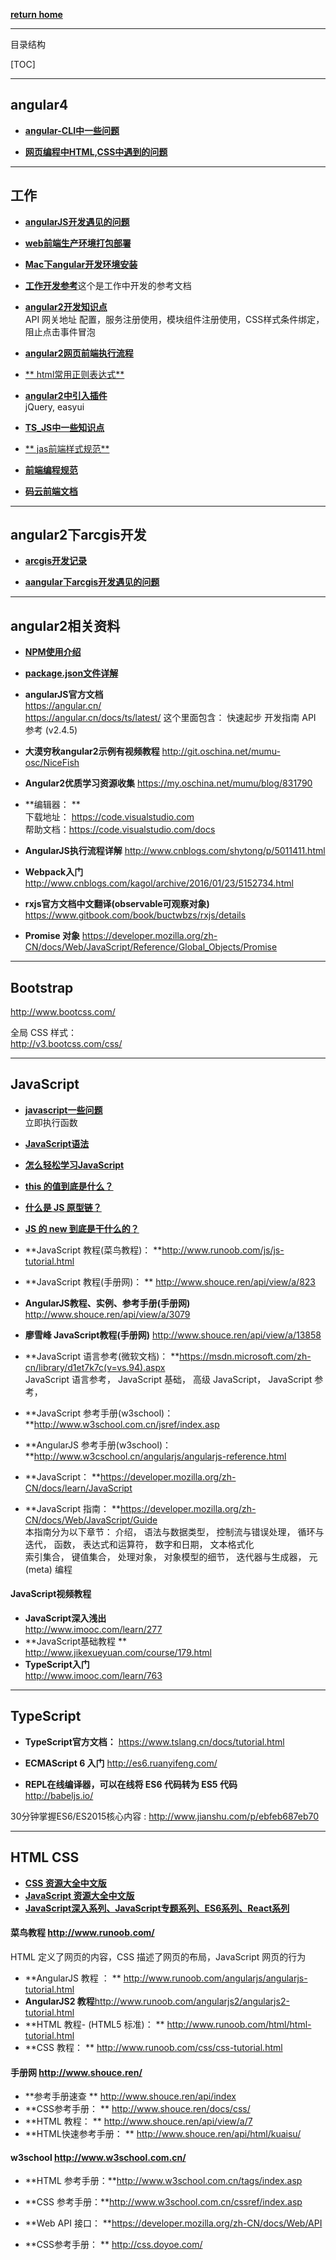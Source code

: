 [**return home**](Home)     

-------  
目录结构    

[TOC]    

------
## angular4   

* [**angular-CLI中一些问题**](angular-CLI中一些问题)        


* [**网页编程中HTML,CSS中遇到的问题**](网页编程中HTML,CSS中遇到的问题)        

 
-----    
## 工作

* [**angularJS开发遇见的问题**](angularJS%E5%BC%80%E5%8F%91%E9%81%87%E8%A7%81%E7%9A%84%E9%97%AE%E9%A2%98)       

* [**web前端生产环境打包部署**](web前端生产环境部署)        

* [**Mac下angular开发环境安装**](Mac下angular开发环境安装)      

* [**工作开发参考**](工作开发参考)这个是工作中开发的参考文档         

* [**angular2开发知识点**](angular2开发知识点)       
API 网关地址 配置，服务注册使用，模块组件注册使用，CSS样式条件绑定，阻止点击事件冒泡       

* [**angular2网页前端执行流程**](angular2网页前端执行流程)       

* [** html常用正则表达式**](html常用正则表达式)      

* [**angular2中引入插件**](angular2中引入插件)         
jQuery,  easyui        

* [**TS_JS中一些知识点**](TS_JS中一些知识点)        
 
* [** jas前端样式规范**](jas前端样式规范)     

* [**前端编程规范**](前端编程规范)      

* [**码云前端文档**](http://git.oschina.net/open-code-web/web-doc/wikis/Home)      

----------------
## angular2下arcgis开发    

* [**arcgis开发记录**](arcgis开发记录)       

* [**aangular下arcgis开发遇见的问题**](angular下arcgis开发遇见的问题)       

------------------
## angular2相关资料

* [**NPM使用介绍**](NPM使用介绍)     

* [**package.json文件详解**](package.json文件详解)     

* **angularJS官方文档**      
https://angular.cn/           
https://angular.cn/docs/ts/latest/  这个里面包含： 快速起步 开发指南   API 参考 (v2.4.5)    
 
* **大漠穷秋angular2示例有视频教程** http://git.oschina.net/mumu-osc/NiceFish      

* **Angular2优质学习资源收集**  https://my.oschina.net/mumu/blog/831790

* **编辑器： **         
下载地址： https://code.visualstudio.com     
帮助文档：https://code.visualstudio.com/docs 

* **AngularJS执行流程详解** http://www.cnblogs.com/shytong/p/5011411.html    

* **Webpack入门** http://www.cnblogs.com/kagol/archive/2016/01/23/5152734.html

* **rxjs官方文档中文翻译(observable可观察对象)** https://www.gitbook.com/book/buctwbzs/rxjs/details       

* **Promise 对象** https://developer.mozilla.org/zh-CN/docs/Web/JavaScript/Reference/Global_Objects/Promise       


-----
## Bootstrap   

http://www.bootcss.com/     

全局 CSS 样式：    
http://v3.bootcss.com/css/      



----
## JavaScript    

* [**javascript一些问题**](javascript%E4%B8%80%E4%BA%9B%E9%97%AE%E9%A2%98)      
立即执行函数       
* [**JavaScript语法**](JavaScript%E8%AF%AD%E6%B3%95)     

* [**怎么轻松学习JavaScript**](http://www.jianshu.com/p/cba0eeba2371)       
 
* [**this 的值到底是什么？**](https://zhuanlan.zhihu.com/p/23804247)      
* [**什么是 JS 原型链？**](https://zhuanlan.zhihu.com/p/23090041?refer=study-fe)     
* [**JS 的 new 到底是干什么的？**](https://zhuanlan.zhihu.com/p/23987456?refer=study-fe)      
  
* **JavaScript 教程(菜鸟教程)： **http://www.runoob.com/js/js-tutorial.html      
* **JavaScript 教程(手册网)： **  http://www.shouce.ren/api/view/a/823      
* **AngularJS教程、实例、参考手册(手册网)**   http://www.shouce.ren/api/view/a/3079 
* **廖雪峰 JavaScript教程(手册网)** http://www.shouce.ren/api/view/a/13858         
* **JavaScript 语言参考(微软文档)： **https://msdn.microsoft.com/zh-cn/library/d1et7k7c(v=vs.94).aspx      
JavaScript 语言参考，  JavaScript 基础，  高级 JavaScript， JavaScript 参考，        
* **JavaScript 参考手册(w3school)：**http://www.w3school.com.cn/jsref/index.asp      
* **AngularJS 参考手册(w3school)： **http://www.w3cschool.cn/angularjs/angularjs-reference.html      
* **JavaScript： **https://developer.mozilla.org/zh-CN/docs/learn/JavaScript    
* **JavaScript 指南： **https://developer.mozilla.org/zh-CN/docs/Web/JavaScript/Guide      
本指南分为以下章节：
介绍， 语法与数据类型， 控制流与错误处理， 循环与迭代， 函数， 表达式和运算符， 数字和日期， 文本格式化      
索引集合，  键值集合，  处理对象，  对象模型的细节，  迭代器与生成器， 元 (meta) 编程        

#### JavaScript视频教程    

* **JavaScript深入浅出**    
http://www.imooc.com/learn/277       
* **JavaScript基础教程 **     
http://www.jikexueyuan.com/course/179.html    
* **TypeScript入门**     
http://www.imooc.com/learn/763       

---------
## TypeScript     

* **TypeScript官方文档：**  https://www.tslang.cn/docs/tutorial.html      

* **ECMAScript 6 入门**  http://es6.ruanyifeng.com/      
* **REPL在线编译器，可以在线将 ES6 代码转为 ES5 代码**       
 http://babeljs.io/          

30分钟掌握ES6/ES2015核心内容 : http://www.jianshu.com/p/ebfeb687eb70    


----------
## HTML CSS 

* [**CSS 资源大全中文版**](https://github.com/jobbole/awesome-css-cn)     
* [**JavaScript 资源大全中文版**](https://github.com/jobbole/awesome-javascript-cn)     
* [**JavaScript深入系列、JavaScript专题系列、ES6系列、React系列**](https://github.com/mqyqingfeng/Blog)      


#### 菜鸟教程 http://www.runoob.com/    
HTML 定义了网页的内容，CSS 描述了网页的布局，JavaScript 网页的行为      
* **AngularJS 教程 ： **  http://www.runoob.com/angularjs/angularjs-tutorial.html    
* **AngularJS2 教程**http://www.runoob.com/angularjs2/angularjs2-tutorial.html    
* **HTML 教程- (HTML5 标准)： **  http://www.runoob.com/html/html-tutorial.html     
* **CSS 教程： **   http://www.runoob.com/css/css-tutorial.html    

#### 手册网 http://www.shouce.ren/      
* **参考手册速查 **   http://www.shouce.ren/api/index   
* **CSS参考手册： **  http://www.shouce.ren/docs/css/    
* **HTML 教程： ** http://www.shouce.ren/api/view/a/7     
* **HTML快速参考手册：  **   http://www.shouce.ren/api/html/kuaisu/     

#### w3school http://www.w3school.com.cn/       
* **HTML 参考手册：**http://www.w3school.com.cn/tags/index.asp       
* **CSS 参考手册：**http://www.w3school.com.cn/cssref/index.asp      
   
* **Web API 接口： **https://developer.mozilla.org/zh-CN/docs/Web/API       
* **CSS参考手册： **  http://css.doyoe.com/